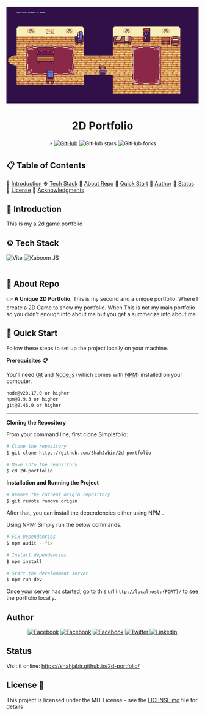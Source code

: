 ![2D Portfolio map.](/public/Bannar.png "This is 2D Portfolio map.")

<h1 align="center">2D Portfolio</h1>

<div align="center">

⚡️ [![GitHub](https://licensebuttons.net/l/by-nc/4.0/80x15.png)](https://github.com/ShahJabir/2d-portfolio/blob/main/LICENSE)
![GitHub stars](https://img.shields.io/github/stars/ShahJabir/2d-portfolio)
![GitHub forks](https://img.shields.io/github/forks/ShahJabir/2d-portfolio)

</div>

## 📋 <a name="table">Table of Contents</a>

🤖 [Introduction](#introduction)
⚙️ [Tech Stack](#tech-stack)
🔋 [About Repo](#about_repo)
🤸 [Quick Start](#quick-start)
🚀 [Author](#authors)
🚀 [Status](#status)
📄 [License](#license)
🎁 [Acknowledgments](#acknowledgments)

## <a name="introduction">🤖 Introduction</a>

This is my a 2d game portfolio

## <a name="tech-stack">⚙️ Tech Stack</a>

  <div>
  <img src="https://img.shields.io/badge/-Vite-black?style=for-the-badge&logoColor=white&logo=vite&color=646CFF" alt="Vite" />
  <img src="https://img.shields.io/badge/-Kaboom_JS-black?style=for-the-badge&logoColor=white&logo=kaboom&color=cc425e" alt="Kaboom JS" />
  </div> <br/>

## <a name="about_repo">🔋 About Repo</a>

👉 **A Unique 2D Portfolio**: This is my second and a unique portfolio. Where I create a 2D Game to show my portfolio. When This is not my main portfolio so you didn't enough info about me but you get a summerize info about me.

## <a name="quick-start">🤸 Quick Start</a>

Follow these steps to set up the project locally on your machine.

**Prerequisites 📋**

You'll need [Git](https://git-scm.com) and [Node.js](https://nodejs.org/en/download/) (which comes with [NPM](http://npmjs.com)) installed on your computer.

```
node@v20.17.0 or higher
npm@9.9.3 or higher
git@2.46.0 or higher
```

---

**Cloning the Repository**

From your command line, first clone Simplefolio:

<!-- # Clone the repository -->

```bash
# Clone the repository
$ git clone https://github.com/ShahJabir/2d-portfolio
```

<!-- # Move into the repository -->

```bash
# Move into the repository
$ cd 2d-portfolio
```

**Installation and Running the Project**

<!-- # Remove the current origin repository -->

```bash
# Remove the current origin repository
$ git remote remove origin
```

After that, you can install the dependencies either using NPM .

Using NPM: Simply run the below commands.

```bash
# Fix Dependencies
$ npm audit --fix
```

```bash
# Install dependencies
$ npm install
```

```bash
# Start the development server
$ npm run dev
```

Once your server has started, go to this url `http://localhost:{PORT}/` to see the portfolio locally.

## <a name="authors"> Author </a>

<p align="center">
<a href="https://shahjabir.com.bd">
<img src="https://img.shields.io/badge/Website-ShahJabir-black" alt="Facebook" /></a>
<a href="https://github.com/ShahJabir">
<img src="https://img.shields.io/badge/Github-ShahJabir-white" alt="Facebook" /></a>
<a href="https://www.facebook.com/shah.jabir.90">
<img src="https://img.shields.io/badge/Facebook-ShahJabir-blue" alt="Facebook" /></a>
<a href="https://x.com/TaqiJabir">
<img src="https://img.shields.io/badge/X-TaqiJabir-black" alt="Twitter" />
<a href="https://www.linkedin.com/in/shah-jabir-taqi-a63653211/">
<img src="https://img.shields.io/badge/Linkedin-shahjabirtaqi-blue" alt="Linkedin" /></a>
</a>
</p>

## <a name="status"> Status</a>

Visit it online: https://shahjabir.github.io/2d-portfolio/ 



## <a name="license">License 📄</a>

This project is licensed under the MIT License - see the [LICENSE.md](https://github.com/ShahJabir/2d-portfolio/blob/main/LICENSE) file for details
